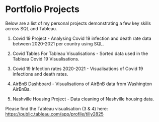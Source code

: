 # Portfolio Projects 

Below are a list of my personal projects demonstrating a few key skills across SQL and Tableau.

1) Covid 19 Project - Analysing Covid 19 infection and death rate data between 2020-2021 per country using SQL.

2) Covid Tables For Tableau Visualisations - Sorted data used in the Tableau Covid 19 Visualisations.

3) Covid 19 Infection rates 2020-2021 - Visualisations of Covid 19 infections and death rates.

4) AirBnB Dashboard - Visualisations of AirBnB data from Washington AirBnBs. 

5) Nashville Housing Project - Data cleaning of Nashville housing data.

Please find the Tableau visualisation (3 & 4) here: https://public.tableau.com/app/profile/tilly2825
